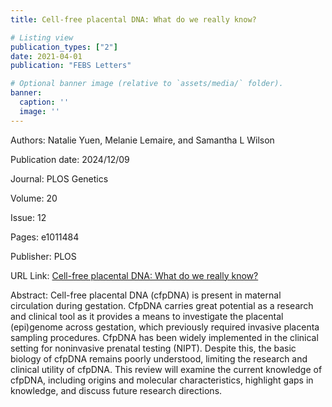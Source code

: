 ```yaml
---
title: Cell-free placental DNA: What do we really know?

# Listing view
publication_types: ["2"]
date: 2021-04-01
publication: "FEBS Letters"

# Optional banner image (relative to `assets/media/` folder).
banner:
  caption: ''
  image: ''
---
```

Authors: Natalie Yuen, Melanie Lemaire, and Samantha L Wilson

Publication date: 2024/12/09

Journal: PLOS Genetics

Volume: 20

Issue: 12

Pages: e1011484

Publisher: PLOS

URL Link: [Cell-free placental DNA: What do we really know?](https://journals.plos.org/plosgenetics/article?id=10.1371/journal.pgen.1011484)

Abstract: Cell-free placental DNA (cfpDNA) is present in maternal circulation during gestation. CfpDNA carries great potential as a research and clinical tool as it provides a means to investigate the placental (epi)genome across gestation, which previously required invasive placenta sampling procedures. CfpDNA has been widely implemented in the clinical setting for noninvasive prenatal testing (NIPT). Despite this, the basic biology of cfpDNA remains poorly understood, limiting the research and clinical utility of cfpDNA. This review will examine the current knowledge of cfpDNA, including origins and molecular characteristics, highlight gaps in knowledge, and discuss future research directions.